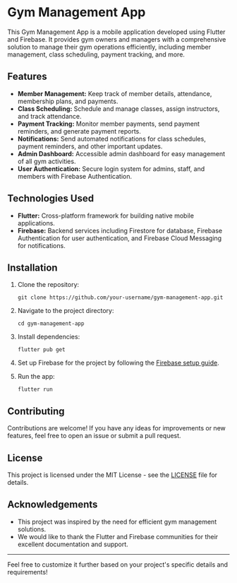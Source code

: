 # Gym Management App

This Gym Management App is a mobile application developed using Flutter and Firebase. It provides gym owners and managers with a comprehensive solution to manage their gym operations efficiently, including member management, class scheduling, payment tracking, and more.

## Features

- **Member Management:** Keep track of member details, attendance, membership plans, and payments.
- **Class Scheduling:** Schedule and manage classes, assign instructors, and track attendance.
- **Payment Tracking:** Monitor member payments, send payment reminders, and generate payment reports.
- **Notifications:** Send automated notifications for class schedules, payment reminders, and other important updates.
- **Admin Dashboard:** Accessible admin dashboard for easy management of all gym activities.
- **User Authentication:** Secure login system for admins, staff, and members with Firebase Authentication.

## Technologies Used

- **Flutter:** Cross-platform framework for building native mobile applications.
- **Firebase:** Backend services including Firestore for database, Firebase Authentication for user authentication, and Firebase Cloud Messaging for notifications.

## Installation

1. Clone the repository:

   ```
   git clone https://github.com/your-username/gym-management-app.git
   ```

2. Navigate to the project directory:

   ```
   cd gym-management-app
   ```

3. Install dependencies:

   ```
   flutter pub get
   ```

4. Set up Firebase for the project by following the [Firebase setup guide](https://firebase.google.com/docs/flutter/setup).

5. Run the app:

   ```
   flutter run
   ```

## Contributing

Contributions are welcome! If you have any ideas for improvements or new features, feel free to open an issue or submit a pull request.

## License

This project is licensed under the MIT License - see the [LICENSE](LICENSE) file for details.

## Acknowledgements

- This project was inspired by the need for efficient gym management solutions.
- We would like to thank the Flutter and Firebase communities for their excellent documentation and support.

---

Feel free to customize it further based on your project's specific details and requirements!
